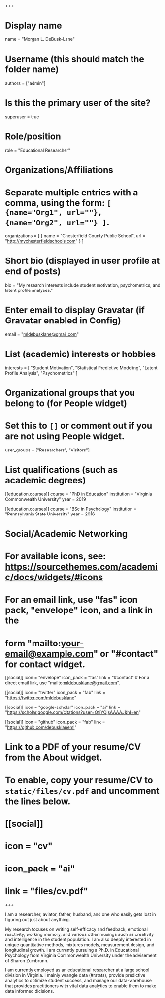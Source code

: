 +++
# Display name
name = "Morgan L. DeBusk-Lane"

# Username (this should match the folder name)
authors = ["admin"]

# Is this the primary user of the site?
superuser = true

# Role/position
role = "Educational Researcher"

# Organizations/Affiliations
#   Separate multiple entries with a comma, using the form: `[ {name="Org1", url=""}, {name="Org2", url=""} ]`.
organizations = [ { name = "Chesterfield County Public School", url = "http://mychesterfieldschools.com" } ]

# Short bio (displayed in user profile at end of posts)
bio = "My research interests include student motivation, psychometrics, and latent profile analyses."

# Enter email to display Gravatar (if Gravatar enabled in Config)
email = "mldebusklane@gmail.com"

# List (academic) interests or hobbies
interests = [
  "Student Motivation",
  "Statistical Predictive Modeling",
  "Latent Profile Analysis",
  "Psychometrics"
]

# Organizational groups that you belong to (for People widget)
#   Set this to `[]` or comment out if you are not using People widget.
user_groups = ["Researchers", "Visitors"]

# List qualifications (such as academic degrees)
[[education.courses]]
  course = "PhD in Education"
  institution = "Virginia Commonwealth University"
  year = 2019 

[[education.courses]]
  course = "BSc in Psychology"
  institution = "Pennsylvania State University"
  year = 2016

# Social/Academic Networking
# For available icons, see: https://sourcethemes.com/academic/docs/widgets/#icons
#   For an email link, use "fas" icon pack, "envelope" icon, and a link in the
#   form "mailto:your-email@example.com" or "#contact" for contact widget.

[[social]]
  icon = "envelope"
  icon_pack = "fas"
  link = "#contact"  # For a direct email link, use "mailto:mldebusklane@gmail.com".

[[social]]
  icon = "twitter"
  icon_pack = "fab"
  link = "https://twitter.com/mldebusklane"

[[social]]
  icon = "google-scholar"
  icon_pack = "ai"
  link = "https://scholar.google.com/citations?user=QflYOjsAAAAJ&hl=en"

[[social]]
  icon = "github"
  icon_pack = "fab"
  link = "https://github.com/debusklaneml"

# Link to a PDF of your resume/CV from the About widget.
# To enable, copy your resume/CV to `static/files/cv.pdf` and uncomment the lines below.
# [[social]]
#   icon = "cv"
#   icon_pack = "ai"
#   link = "files/cv.pdf"

+++

I am a researcher, aviator, father, husband, and one who easily gets lost in figuring out just about anything.

My research focuses on writing self-efficacy and feedback, emotional reactivity, working memory, and various other musings such as creativity and intelligence in the student population.  I am also deeply interested in unique quantitative methods, mixtures models, measurement design, and longitudinal growth.  I am currently pursuing a Ph.D. in Educational Psychology from Virginia Commonwealth University under the advisement of Sharon Zumbrunn.

I am currently employed as an educational researcher at a large school division in Virginia. I mainly wrangle data (#rstats), provide predictive analytics to optimize student success, and manage our data-warehouse that provides practitioners with vital data analytics to enable them to make data informed dicisions. 
